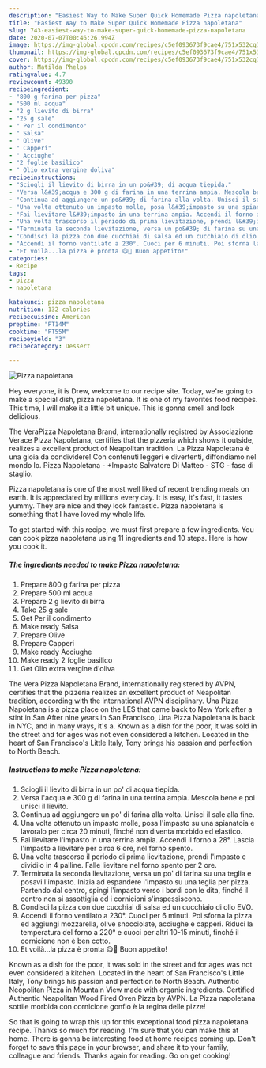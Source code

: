 ```yaml
---
description: "Easiest Way to Make Super Quick Homemade Pizza napoletana"
title: "Easiest Way to Make Super Quick Homemade Pizza napoletana"
slug: 743-easiest-way-to-make-super-quick-homemade-pizza-napoletana
date: 2020-07-07T00:46:26.994Z
image: https://img-global.cpcdn.com/recipes/c5ef093673f9cae4/751x532cq70/pizza-napoletana-recipe-main-photo.jpg
thumbnail: https://img-global.cpcdn.com/recipes/c5ef093673f9cae4/751x532cq70/pizza-napoletana-recipe-main-photo.jpg
cover: https://img-global.cpcdn.com/recipes/c5ef093673f9cae4/751x532cq70/pizza-napoletana-recipe-main-photo.jpg
author: Matilda Phelps
ratingvalue: 4.7
reviewcount: 49390
recipeingredient:
- "800 g farina per pizza"
- "500 ml acqua"
- "2 g lievito di birra"
- "25 g sale"
- " Per il condimento"
- " Salsa"
- " Olive"
- " Capperi"
- " Acciughe"
- "2 foglie basilico"
- " Olio extra vergine doliva"
recipeinstructions:
- "Sciogli il lievito di birra in un po&#39; di acqua tiepida."
- "Versa l&#39;acqua e 300 g di farina in una terrina ampia. Mescola bene e poi unisci il lievito."
- "Continua ad aggiungere un po&#39; di farina alla volta. Unisci il sale alla fine."
- "Una volta ottenuto un impasto molle, posa l&#39;impasto su una spianatoia e lavoralo per circa 20 minuti, finché non diventa morbido ed elastico."
- "Fai lievitare l&#39;impasto in una terrina ampia. Accendi il forno a 28°. Lascia l&#39;impasto a lievitare per circa 6 ore, nel forno spento."
- "Una volta trascorso il periodo di prima lievitazione, prendi l&#39;impasto e dividilo in 4 palline. Falle lievitare nel forno spento per 2 ore."
- "Terminata la seconda lievitazione, versa un po&#39; di farina su una teglia e posavi l&#39;impasto. Inizia ad espandere l&#39;impasto su una teglia per pizza. Partendo dal centro, spingi l&#39;impasto verso i bordi con le dita, finché il centro non si assottiglia ed i cornicioni s&#39;inspessiscono."
- "Condisci la pizza con due cucchiai di salsa ed un cucchiaio di olio EVO."
- "Accendi il forno ventilato a 230°. Cuoci per 6 minuti. Poi sforna la pizza ed aggiungi mozzarella, olive snocciolate, acciughe e capperi. Riduci la temperatura del forno a 220° e cuoci per altri 10-15 minuti, finché il cornicione non è ben cotto."
- "Et voilà...la pizza è pronta 😋🍕 Buon appetito!"
categories:
- Recipe
tags:
- pizza
- napoletana

katakunci: pizza napoletana 
nutrition: 132 calories
recipecuisine: American
preptime: "PT14M"
cooktime: "PT55M"
recipeyield: "3"
recipecategory: Dessert

---
```



![Pizza napoletana](https://img-global.cpcdn.com/recipes/c5ef093673f9cae4/751x532cq70/pizza-napoletana-recipe-main-photo.jpg)

Hey everyone, it is Drew, welcome to our recipe site. Today, we're going to make a special dish, pizza napoletana. It is one of my favorites food recipes. This time, I will make it a little bit unique. This is gonna smell and look delicious.

The VeraPizza Napoletana Brand, internationally registred by Associazione Verace Pizza Napoletana, certifies that the pizzeria which shows it outside, realizes a excellent product of Neapolitan tradition. La Pizza Napoletana è una gioia da condividere! Con contenuti leggeri e divertenti, diffondiamo nel mondo lo. Pizza Napoletana - +Impasto Salvatore Di Matteo - STG - fase di staglio.

Pizza napoletana is one of the most well liked of recent trending meals on earth. It is appreciated by millions every day. It is easy, it's fast, it tastes yummy. They are nice and they look fantastic. Pizza napoletana is something that I have loved my whole life.


To get started with this recipe, we must first prepare a few ingredients. You can cook pizza napoletana using 11 ingredients and 10 steps. Here is how you cook it.

<!--inarticleads1-->

##### The ingredients needed to make Pizza napoletana:

1. Prepare 800 g farina per pizza
1. Prepare 500 ml acqua
1. Prepare 2 g lievito di birra
1. Take 25 g sale
1. Get  Per il condimento
1. Make ready  Salsa
1. Prepare  Olive
1. Prepare  Capperi
1. Make ready  Acciughe
1. Make ready 2 foglie basilico
1. Get  Olio extra vergine d&#39;oliva


The Vera Pizza Napoletana Brand, internationally registered by AVPN, certifies that the pizzeria realizes an excellent product of Neapolitan tradition, according with the international AVPN disciplinary. Una Pizza Napoletana is a pizza place on the LES that came back to New York after a stint in San After nine years in San Francisco, Una Pizza Napoletana is back in NYC, and in many ways, it&#39;s a. Known as a dish for the poor, it was sold in the street and for ages was not even considered a kitchen. Located in the heart of San Francisco&#39;s Little Italy, Tony brings his passion and perfection to North Beach. 

<!--inarticleads2-->

##### Instructions to make Pizza napoletana:

1. Sciogli il lievito di birra in un po&#39; di acqua tiepida.
1. Versa l&#39;acqua e 300 g di farina in una terrina ampia. Mescola bene e poi unisci il lievito.
1. Continua ad aggiungere un po&#39; di farina alla volta. Unisci il sale alla fine.
1. Una volta ottenuto un impasto molle, posa l&#39;impasto su una spianatoia e lavoralo per circa 20 minuti, finché non diventa morbido ed elastico.
1. Fai lievitare l&#39;impasto in una terrina ampia. Accendi il forno a 28°. Lascia l&#39;impasto a lievitare per circa 6 ore, nel forno spento.
1. Una volta trascorso il periodo di prima lievitazione, prendi l&#39;impasto e dividilo in 4 palline. Falle lievitare nel forno spento per 2 ore.
1. Terminata la seconda lievitazione, versa un po&#39; di farina su una teglia e posavi l&#39;impasto. Inizia ad espandere l&#39;impasto su una teglia per pizza. Partendo dal centro, spingi l&#39;impasto verso i bordi con le dita, finché il centro non si assottiglia ed i cornicioni s&#39;inspessiscono.
1. Condisci la pizza con due cucchiai di salsa ed un cucchiaio di olio EVO.
1. Accendi il forno ventilato a 230°. Cuoci per 6 minuti. Poi sforna la pizza ed aggiungi mozzarella, olive snocciolate, acciughe e capperi. Riduci la temperatura del forno a 220° e cuoci per altri 10-15 minuti, finché il cornicione non è ben cotto.
1. Et voilà...la pizza è pronta 😋🍕 Buon appetito!


Known as a dish for the poor, it was sold in the street and for ages was not even considered a kitchen. Located in the heart of San Francisco&#39;s Little Italy, Tony brings his passion and perfection to North Beach. Authentic Neopolitan Pizza in Mountain View made with organic ingredients. Certified Authentic Neapolitan Wood Fired Oven Pizza by AVPN. La Pizza napoletana sottile morbida con cornicione gonfio è la regina delle pizze! 

So that is going to wrap this up for this exceptional food pizza napoletana recipe. Thanks so much for reading. I'm sure that you can make this at home. There is gonna be interesting food at home recipes coming up. Don't forget to save this page in your browser, and share it to your family, colleague and friends. Thanks again for reading. Go on get cooking!
